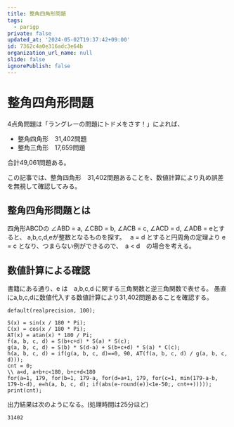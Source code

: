 ```yaml
---
title: 整角四角形問題
tags:
  - parigp
private: false
updated_at: '2024-05-02T19:37:42+09:00'
id: 7362c4a0e316adc3e64b
organization_url_name: null
slide: false
ignorePublish: false
---
```

# 整角四角形問題

4点角問題は「ラングレーの問題にトドメをさす！」によれば、

* 整角四角形　31,402問題
* 整角三角形　17,659問題

合計49,061問題ある。

この記事では、整角四角形　31,402問題あることを、数値計算により丸め誤差を無視して確認してみる。

## 整角四角形問題とは

四角形ABCDの ∠ABD = a, ∠CBD = b, ∠ACB = c, ∠ACD = d, ∠ADB = eとすると、 a,b,c,d,eが整数となるものを探す。　
a = d とすると円周角の定理より e = c となり、つまらない例ができるので、　a < d　の場合を考える。

## 数値計算による確認

書籍にある通り、e は　a,b,c,d に関する三角関数と逆三角関数で表せる。
愚直にa,b,c,dに数値代入する数値計算により31,402問題あることを確認する。

```pari
default(realprecision, 100);

S(x) = sin(x / 180 * Pi);
C(x) = cos(x / 180 * Pi);
AT(x) = atan(x) * 180 / Pi;
f(a, b, c, d) = S(b+c+d) * S(a) * S(c);
g(a, b, c, d) = S(b) * S(d-a) + S(b+c+d) * S(a) * C(c);
h(a, b, c, d) = if(g(a, b, c, d)==0, 90, AT(f(a, b, c, d) / g(a, b, c, d)));
cnt = 0;
\\ a<d, a+b+c<180, b+c+d<180
for(a=1, 179, for(b=1, 179-a, for(d=a+1, 179, for(c=1, min(179-a-b, 179-b-d), e=h(a, b, c, d); if(abs(e-round(e))<1e-50;, cnt++)))));
print(cnt);
```

出力結果は次のようになる。(処理時間は25分ほど)

```pari
31402
```

